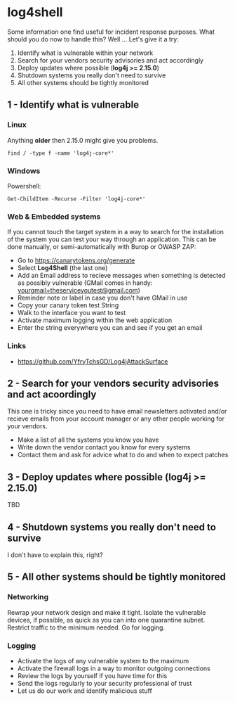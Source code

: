 # log4shell
Some information one find useful for incident response purposes. What should you do now to handle this? Well ... Let's give it a try:

1. Identify what is vulnerable within your network
2. Search for your vendors security advisories and act accordingly
3. Deploy updates where possible (**log4j >= 2.15.0**)
4. Shutdown systems you really don't need to survive
5. All other systems should be tightly monitored

## 1 - Identify what is vulnerable

### Linux

Anything **older** then 2.15.0 might give you problems.

``find / -type f -name 'log4j-core*'``

### Windows

Powershell:

``Get-ChildItem -Recurse -Filter 'log4j-core*'``

### Web & Embedded systems
If you cannot touch the target system in a way to search for the installation of the system you can test your way through an application. This can be done manually, or semi-automatically with Burop or OWASP ZAP:

- Go to https://canarytokens.org/generate
- Select **Log4Shell** (the last one)
- Add an Email address to recieve messages when something is detected as possibly vulnerable (GMail comes in handy: yourgmail+theserviceyoutest@gmail.com)
- Reminder note or label in case you don't have GMail in use
- Copy your canary token test String
- Walk to the interface you want to test
- Activate maximum logging within the web application
- Enter the string everywhere you can and see if you get an email

### Links

- https://github.com/YfryTchsGD/Log4jAttackSurface


## 2 - Search for your vendors security advisories and act acoordingly
This one is tricky since you need to have email newsletters activated and/or recieve emails from your account manager or any other people working for your vendors.

- Make a list of all the systems you know you have
- Write down the vendor contact you know for every systems
- Contact them and ask for advice what to do and when to expect patches

## 3 - Deploy updates where possible (**log4j >= 2.15.0**)
TBD

## 4 - Shutdown systems you really don't need to survive
I don't have to explain this, right?

## 5 - All other systems should be tightly monitored

### Networking
Rewrap your network design and make it tight. Isolate the vulnerable devices, if possible, as quick as you can into one quarantine subnet. Restrict traffic to the minimum needed. Go for logging.

### Logging
- Activate the logs of any vulnerable system to the maximum
- Activate the firewall logs in a way to monitor outgoing connections
- Review the logs by yourself if you have time for this
- Send the logs regularly to your security professional of trust
- Let us do our work and identify malicious stuff
